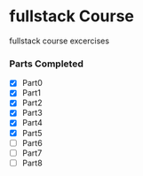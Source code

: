 # fullstack Course
fullstack course excercises

### Parts Completed
- [x] Part0 
- [x] Part1 
- [x] Part2 
- [x] Part3 
- [x] Part4 
- [x] Part5 
- [ ] Part6 
- [ ] Part7 
- [ ] Part8

